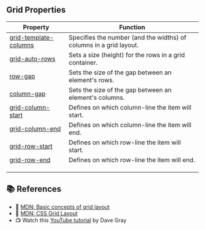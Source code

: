 ## Grid Properties

| Property | Function |
|----------|----------|
|[grid-template-columns](https://developer.mozilla.org/en-US/docs/Web/CSS/grid-template-columns) | Specifies the number (and the widths) of columns in a grid layout. |
|[grid-auto-rows](https://developer.mozilla.org/en-US/docs/Web/CSS/grid-auto-rows) | Sets a size (height) for the rows in a grid container. |
|[row-gap](https://developer.mozilla.org/en-US/docs/Web/CSS/row-gap) | Sets the size of the gap between an element's rows. |
|[column-gap](https://developer.mozilla.org/en-US/docs/Web/CSS/column-gap) | Sets the size of the gap between an element's columns. |
|[grid-column-start](https://developer.mozilla.org/en-US/docs/Web/CSS/grid-column-start) | Defines on which column-line the item will start. |
|[grid-column-end](https://developer.mozilla.org/en-US/docs/Web/CSS/grid-column-end) | Defines on which column-line the item will end. |
|[grid-row-start](https://developer.mozilla.org/en-US/docs/Web/CSS/grid-row-start) | Defines on which row-line the item will start. |
|[grid-row-end](https://developer.mozilla.org/en-US/docs/Web/CSS/grid-row-end) | Defines on which row-line the item will end. |
|[]() |  |
|[]() |  |
|[]() |  |


## 📚 References

- 🔗 [MDN: Basic concepts of grid layout](https://developer.mozilla.org/en-US/docs/Web/CSS/CSS_Grid_Layout/Basic_Concepts_of_Grid_Layout)
- 🔗 [MDN: CSS Grid Layout](https://developer.mozilla.org/en-US/docs/Web/CSS/CSS_Grid_Layout)
- 📺 Watch this [YouTube tutorial](https://youtu.be/EaWj2AWI5Es) by Dave Gray

